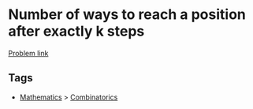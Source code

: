 # Number of ways to reach a position after exactly k steps

[Problem link](https://leetcode.com/problems/number-of-ways-to-reach-a-position-after-exactly-k-steps/)

## Tags

* [Mathematics](/README.md#Mathematics) > [Combinatorics](/README.md#Mathematics-Combinatorics)
